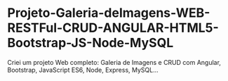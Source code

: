 # Projeto-Galeria-deImagens-WEB-RESTFul-CRUD-ANGULAR-HTML5-Bootstrap-JS-Node-MySQL
Criei um projeto Web completo: Galeria de Imagens e CRUD com Angular, Bootstrap, JavaScript ES6, Node, Express, MySQL...
